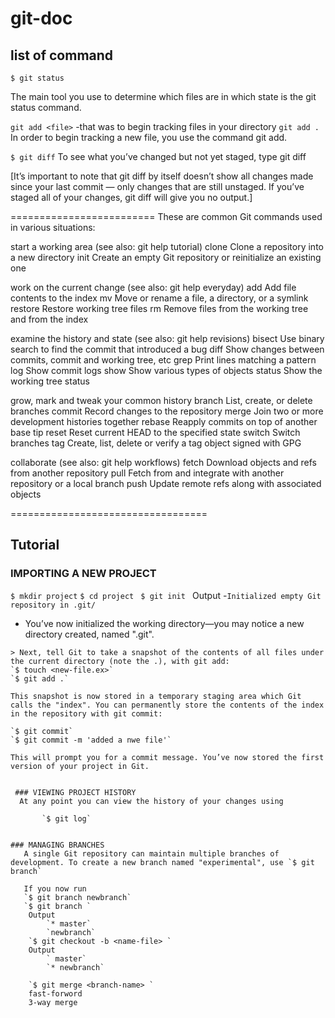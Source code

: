 # git-doc
## list of command 
`$ git status`

The main tool you use to determine which files are in which state is the git status command.

` git add <file> ` -that was to begin tracking files in your directory
`git add .`
In order to begin tracking a new file, you use the command git add.

`$ git diff`
To see what you’ve changed but not yet staged, type git diff 

[It’s important to note that git diff by itself doesn’t show all changes made since your last commit — only changes that are still unstaged. If you’ve staged all of your changes, git diff will give you no output.]


=========================
These are common Git commands used in various situations:

start a working area (see also: git help tutorial)
   clone     Clone a repository into a new directory
   init      Create an empty Git repository or reinitialize an existing one

work on the current change (see also: git help everyday)
   add       Add file contents to the index
   mv        Move or rename a file, a directory, or a symlink
   restore   Restore working tree files
   rm        Remove files from the working tree and from the index

examine the history and state (see also: git help revisions)
   bisect    Use binary search to find the commit that introduced a bug
   diff      Show changes between commits, commit and working tree, etc
   grep      Print lines matching a pattern
   log       Show commit logs
   show      Show various types of objects
   status    Show the working tree status

grow, mark and tweak your common history
   branch    List, create, or delete branches
   commit    Record changes to the repository
   merge     Join two or more development histories together
   rebase    Reapply commits on top of another base tip
   reset     Reset current HEAD to the specified state
   switch    Switch branches
   tag       Create, list, delete or verify a tag object signed with GPG

collaborate (see also: git help workflows)
   fetch     Download objects and refs from another repository
   pull      Fetch from and integrate with another repository or a local branch
   push      Update remote refs along with associated objects
   
   ==================================
   ## Tutorial
   ### IMPORTING A NEW PROJECT
   `$ mkdir project`
   `$ cd project ` 
   `$ git init `
   Output 
   -` Initialized empty Git repository in .git/ `
   + You’ve now initialized the working directory—you may notice a new directory created, named ".git".
       
    > Next, tell Git to take a snapshot of the contents of all files under the current directory (note the .), with git add:
    `$ touch <new-file.ex>` 
    `$ git add .` 
    
    This snapshot is now stored in a temporary staging area which Git calls the "index". You can permanently store the contents of the index in the repository with git commit:
   
    `$ git commit`
    `$ git commit -m 'added a nwe file'`
    
    This will prompt you for a commit message. You’ve now stored the first version of your project in Git.
    
       
     ### VIEWING PROJECT HISTORY 
      At any point you can view the history of your changes using

           `$ git log`
           
    
    ### MANAGING BRANCHES
       A single Git repository can maintain multiple branches of development. To create a new branch named "experimental", use `$ git branch` 
       
       If you now run
       `$ git branch newbranch`
       `$ git branch `
        Output 
            `* master`
            `newbranch`
        `$ git checkout -b <name-file> `
        Output 
            ` master`
            `* newbranch`

        `$ git merge <branch-name> `
        fast-forword 
        3-way merge
        
        
